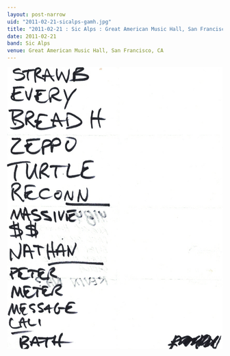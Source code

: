 ```yaml
---
layout: post-narrow
uid: "2011-02-21-sicalps-gamh.jpg"
title: "2011-02-21 : Sic Alps : Great American Music Hall, San Francisco, CA"
date: 2011-02-21
band: Sic Alps
venue: Great American Music Hall, San Francisco, CA
---
```


<div class="showcase">
  <img src="/img/2011/02/20110221-SicAlps-GAMH.jpg" alt="2011-02-21-sicalps-gamh.jpg">
</div>

